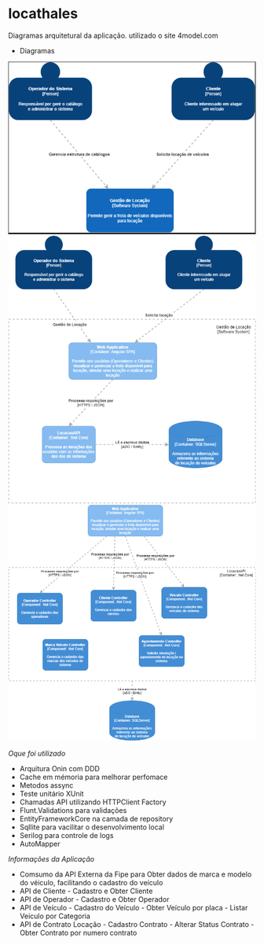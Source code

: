 # locathales
Diagramas arquitetural da aplicação. utilizado o site 4model.com
- Diagramas

![Alt text](img_readme/persons.png?raw=true "Diagrama de Persons")
![Alt text](img_readme/DesenhoEL-Container.png?raw=true "Diagrama de Componentes")
![Alt text](img_readme/DesenhoEL-Component.png?raw=true "Diagrama Container")


*Oque foi utilizado*

- Arquitura Onin com DDD
- Cache em mémoria para melhorar perfomace
- Metodos assync
- Teste unitário XUnit
- Chamadas API utilizando HTTPClient Factory
- Flunt.Validations para validações
- EntityFrameworkCore na camada de repository
- Sqllite para vacilitar o desenvolvimento local
- Serilog para controle de logs
- AutoMapper

*Informações da Aplicação*

- Comsumo da API Externa da Fipe para Obter dados de marca e modelo do véiculo, facilitando o cadastro do veículo
- API de Cliente - Cadastro e Obter Cliente
- API de Operador - Cadastro e Obter Operador
- API de Veículo - Cadastro do Veículo - Obter Veículo por placa - Listar Veiculo por Categoria 
- API de Contrato Locação - Cadastro Contrato - Alterar Status Contrato - Obter Contrato por numero contrato
